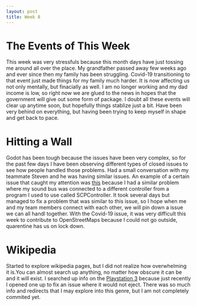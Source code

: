 ```yaml
---
layout: post
title: Week 8
---
```


# The Events of This Week

This week was very stressfuls because this month days have just tossing me around all over the place. My grandfather passed away few weeks ago and ever since then my family has been struggling. Covid-19 transitioning to that event just made things for my family much harder. It is now affecting us not only mentally, but finacially as well. I am no longer working and my dad income is low, so right now we are glued to the news in hopes that the government will give out some form of package. I doubt all these events will clear up anytime soon, but hopefully things stablize just a bit. Have been very behind on everything, but having been trying to keep myself in shape and get back to pace.

# Hitting a Wall

Godot has been tough because the issues have been very complex, so for the past few days I have been observing different types of closed issues to see how people handled those problems. Had a small conversation with my teammate Steven and he was having similar issues. An example of a certain issue that caught my attention was [this](https://github.com/godotengine/godot/issues/28060) because I had a similar problem where my sound bus was connected to a different controller from a program I used to use called SCPController. It took several days but managed to fix a problem that was similar to this issue, so I hope when me and my team members connect with each other, we will pin down a issue we can all handl together. With the Covid-19 issue, it was very difficult this week to contribute to OpenStreetMaps because I could not go outside, quarentine has us on lock down.

# Wikipedia

Started to explore wikipedia pages, but I did not realize how overwhelming it is.You can almost search up anything, no matter how obscure it can be and it will exist. I searched up info on the [Playstation 3](https://en.wikipedia.org/wiki/PlayStation_3) because just recently I opened one up to fix an issue where it would not eject. There was so much info and redirects that I may explore into this genre, but I am not completely commited yet.
 

